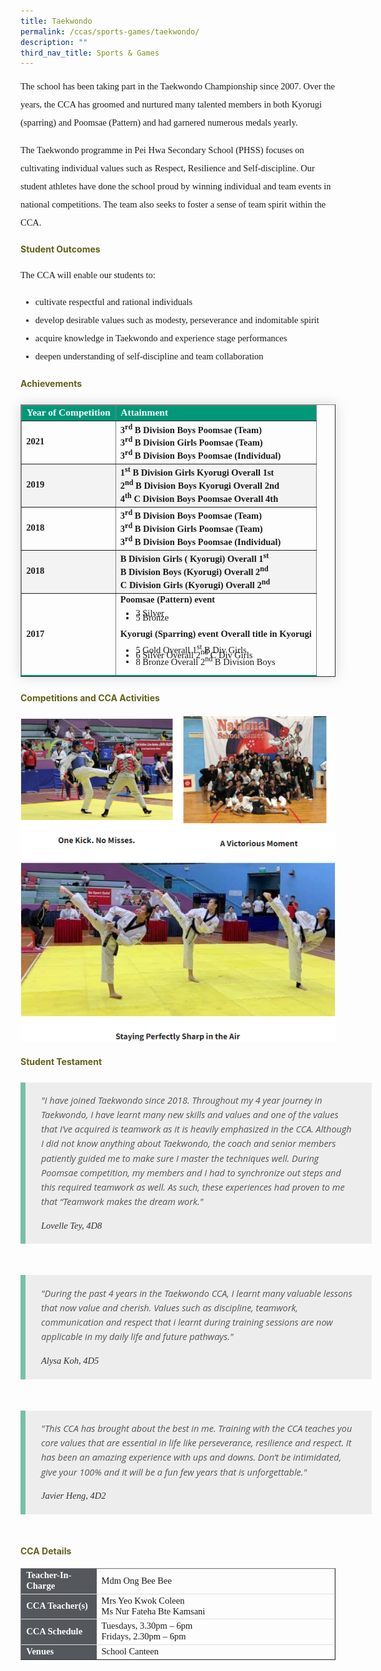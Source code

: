 ```yaml
---
title: Taekwondo
permalink: /ccas/sports-games/taekwondo/
description: ""
third_nav_title: Sports & Games
---
```

<p style="font-size:14.5px; line-height:2;font-family:Tahoma;">The school has been taking part in the Taekwondo Championship since 2007. Over the years, the CCA has groomed and nurtured many talented members in both Kyorugi (sparring) and Poomsae (Pattern) and had garnered numerous medals yearly.</p>

<p style="margin-top:15px;font-size:14.5px; line-height:2;font-family:Tahoma;">
The Taekwondo programme in Pei Hwa Secondary School (PHSS) focuses on cultivating individual values such as Respect, Resilience and Self-discipline. Our student athletes have done the school proud by winning individual and team events in national competitions. The team also seeks to foster a sense of team spirit within the CCA.</p>

<h4 style="color:#635f1a;">Student Outcomes</h4>
<p style="font-size:14.5px; line-height:2;margin-top:15px; font-family:Tahoma;">The CCA will enable our students to:</p>
<ul style="margin-top:5px">
		<li style="font-size:14.5px; line-height:2;font-family:Tahoma;"> cultivate respectful and rational individuals</li>
		<li style="font-size:14.5px; line-height:2;font-family:Tahoma;"> develop desirable values such as modesty, perseverance and indomitable spirit</li>
		<li style="font-size:14.5px; line-height:2;font-family:Tahoma;"> acquire knowledge in Taekwondo and experience stage performances</li>
		<li style="font-size:14.5px; line-height:2;font-family:Tahoma;"> deepen understanding of self-discipline and team collaboration</li>
	</ul>
	
<h4 style="color:#635f1a;">Achievements</h4>
	
<table border="1" style="border-collapse: collapse;margin: 25px 0;font-size:15px;font-family: sans-serif;box-shadow: 0 0 20px rgba(0, 0, 0, 0.15);">
<thead style="background-color: #009879; font-weight: bold; font-size: 15.5px;">
<tr>
				<td style="text-align:left;color:white;font-family:Tahoma;">Year of Competition</td>
				<td style="text-align:left;color:white;font-family:Tahoma;">Attainment</td>
			</tr>
</thead>
	
<tbody>
<tr style="font-size:14.5px;">
				<td><strong style="font-family:Tahoma;">2021</strong></td>
				<td style="margin-bottom:-13px;margin-top:-10px;">
					<strong style="font-family:Tahoma;">
						3<sup style="font-family:Tahoma;">rd</sup> B Division Boys Poomsae (Team)<br>
						3<sup style="font-family:Tahoma;">rd</sup> B Division Girls Poomsae (Team)<br>
						3<sup style="font-family:Tahoma;">rd</sup> B Division Boys Poomsae (Individual)<br>
					</strong>
				</td>
</tr>
			
<tr style=" background-color: #f3f3f3; font-size:14.5px;">
				<td><strong style="font-family:Tahoma;">2019</strong></td>
				<td style="margin-bottom:5px;">
					<strong style="font-family:Tahoma;">
						1<sup style="font-family:Tahoma;">st</sup> B Division Girls Kyorugi Overall 1st<br>
						2<sup style="font-family:Tahoma;">nd</sup> B Division Boys Kyorugi Overall 2nd<br>
						4<sup style="font-family:Tahoma;">th</sup> C Division Boys Poomsae Overall 4th<br>
					</strong>
				</td>
</tr>

<tr style="font-size:14.5px;">
				<td><strong style="font-family:Tahoma;">2018</strong></td>
				<td style="margin-bottom:5px;">
					<strong style="font-family:Tahoma;">
						3<sup style="font-family:Tahoma;">rd</sup> B Division Boys Poomsae (Team)<br>
						3<sup style="font-family:Tahoma;">rd</sup> B Division Girls Poomsae (Team)<br>
						3<sup style="font-family:Tahoma;">rd</sup> B Division Boys Poomsae (Individual)<br>
					</strong>
				</td>
</tr>
			
<tr style=" background-color: #f3f3f3; font-size:14.5px;">
				<td><strong style="font-family:Tahoma;">2018</strong></td>
				<td style="margin-bottom:5px;">
					<strong style="font-family:Tahoma;">
						B Division Girls ( Kyorugi) Overall 1<sup style="font-family:Tahoma;">st</sup><br>
						B Division Boys (Kyorugi) Overall 2<sup style="font-family:Tahoma;">nd</sup><br>
						C Division Girls (Kyorugi) Overall 2<sup style="font-family:Tahoma;">nd</sup><br>
					</strong>
				</td>
</tr>
		
<tr style="border-bottom: 2px solid #009879; font-size:14.5px;">
			<td><strong style="font-family:Tahoma;">2017</strong></td>
			<td style="margin-bottom:-13px;margin-top:-10px;">
				<strong style="font-family:Tahoma;">Poomsae (Pattern) event</strong>
				<br>
				<ul>
					<li style="font-size:14.5px;margin-bottom:-5px;margin-top:-10px;font-family:Tahoma;">3 Silver</li>
					<li style="font-size:14.5px;margin-bottom:-5px;margin-top:-10px;font-family:Tahoma;">5 Bronze</li>
				</ul>
				<strong style="font-family:Tahoma;">Kyorugi (Sparring) event Overall title in Kyorugi</strong>
				<br>
				<ul>
					<li style="font-size:14.5px;margin-bottom:-13px;margin-top:-10px;font-family:Tahoma;"> 5 Gold Overall 1<sup style="font-family:Tahoma;">st</sup> B Div Girls</li>
					<li style="font-size:14.5px;margin-bottom:-5px;margin-top:-10px;font-family:Tahoma;">6 Silver Overall 2<sup style="font-family:Tahoma;">nd</sup> C Div Girls</li>
					<li style="font-size:14.5px;margin-bottom:-5px;margin-top:-10px;font-family:Tahoma;">8 Bronze Overall 2<sup style="font-family:Tahoma;">nd</sup> B Division Boys</li>
				</ul>
			</td>
</tr>										
</tbody>
</table>

<h4 style="color:#635f1a;">Competitions and CCA Activities</h4>

<img src="/images/taekwondo.png">

<h4 style="color:#635f1a;font-weight:bold;margin-bottom:-25px;">Student Testament</h4>
<blockquote style="font-size: 14.5px;
  width:100%;
  margin:50px auto;
  font-family:Open Sans;
  font-style:italic;
  color: #555555;
  padding:1.2em 25px 1.2em 25px;
  border-left:8px solid #78C0A8 ;
  line-height:1.6;
  position: relative;
  background:#EDEDED;">
	"I have joined Taekwondo since 2018. Throughout my 4 year journey in Taekwondo, I have learnt many new skills and values and one of the values that I’ve acquired is teamwork as it is heavily emphasized in the CCA. Although I did not know anything about Taekwondo, the coach and senior members patiently guided me to make sure I master the techniques well. During Poomsae competition, my members and I had to synchronize out steps and this required teamwork as well. As such, these experiences had proven to me that “Teamwork makes the dream work."
  <span style="display:block; color:#333333; margin-top:1em;font-size:14.5px;"><em style="font-family:Tahoma;">Lovelle Tey, 4D8</em></span>
	</blockquote>
	
<blockquote style="font-size: 14.5px;
  width:100%;
  margin:50px auto;
  font-family:Open Sans;
  font-style:italic;
  color: #555555;
  padding:1.2em 25px 1.2em 25px;
  border-left:8px solid #78C0A8 ;
  line-height:1.6;
  position: relative;
  background:#EDEDED;">
	"During the past 4 years in the Taekwondo CCA, I learnt many valuable lessons that now value and cherish. Values such as discipline, teamwork, communication and respect that i learnt during training sessions are now applicable in my daily life and future pathways."
  <span style="display:block; color:#333333; margin-top:1em;font-size:14.5px;"><em style="font-family:Tahoma;">Alysa Koh, 4D5</em></span>
	</blockquote>
	
<blockquote style="font-size: 14.5px;
  width:100%;
  margin:50px auto;
  font-family:Open Sans;
  font-style:italic;
  color: #555555;
  padding:1.2em 25px 1.2em 25px;
  border-left:8px solid #78C0A8 ;
  line-height:1.6;
  position: relative;
  background:#EDEDED;">
	"This CCA has brought about the best in me. Training with the CCA teaches you core values that are essential in life like perseverance, resilience and respect. It has been an amazing experience with ups and downs. Don’t be intimidated, give your 100% and it will be a fun few years that is unforgettable."
  <span style="display:block; color:#333333; margin-top:1em;font-size:14.5px;"><em style="font-family:Tahoma;">Javier Heng, 4D2</em></span>
	</blockquote>

<h4 style="color:#635f1a;">CCA Details</h4>
<table border="1" style="width:100%;">
	<tbody>
		<tr>
			<td style="background-color: #54585d; font-weight: bold; font-size: 14.5px; border: 1px solid #54585d; color:white;border-bottom: 1px solid #dddddd;width:24%;font-family:Tahoma;">Teacher-In-Charge</td>
			<td style="border: 1px solid #dddfe1;font-size: 14.5px;font-family:Tahoma;">Mdm Ong Bee Bee</td>
		</tr>

<tr>
			<td style="background-color: #54585d; font-weight: bold; font-size: 14.5px; border: 1px solid #54585d;border-bottom: 1px solid #dddddd; color:white;font-family:Tahoma;">CCA Teacher(s)</td>
			<td style="border: 1px solid #dddfe1;font-size: 14.5px;font-family:Tahoma;">Mrs Yeo Kwok Coleen<br>Ms Nur Fateha Bte Kamsani</td>
		</tr>

<tr>
			<td style="background-color: #54585d; font-weight: bold; font-size: 14.5px; border: 1px solid #54585d; color:white;border-bottom: 1px solid #dddddd;font-family:Tahoma;">CCA Schedule</td>
			<td style="border: 1px solid #dddfe1;font-size: 14.5px;font-family:Tahoma;">Tuesdays, 3.30pm – 6pm<br>Fridays, 2.30pm – 6pm</td>
		</tr>
		
<tr>
			<td style="background-color: #54585d; font-weight: bold; font-size: 14.5px; border: 1px solid #54585d; color:white;font-family:Tahoma;">Venues</td>
			<td style="border: 1px solid #dddfe1;font-size: 14.5px;font-family:Tahoma;">School Canteen</td>
		</tr>
		
</tbody>
</table>